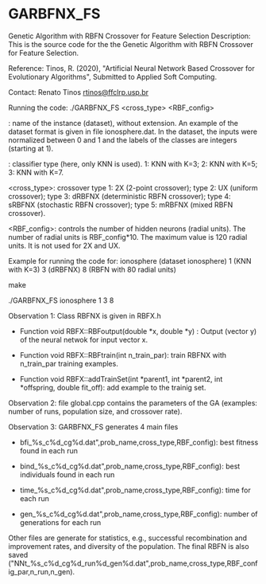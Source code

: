 # GARBFNX_FS
Genetic Algorithm with RBFN Crossover for Feature Selection
Description: This is the source code for the the Genetic Algorithm with RBFN Crossover for Feature Selection. 

Reference:  Tinos, R. (2020), "Artificial Neural Network Based Crossover for Evolutionary Algorithms", Submitted to Applied Soft Computing.

Contact: Renato Tinos <rtinos@ffclrp.usp.br>


Running the code: ./GARBFNX_FS <problem name> <classifier> <cross_type> <RBF_config>

<problem name>: name of the instance (dataset), without extension. An example of the dataset format is given in file ionosphere.dat. In the dataset, the inputs were normalized between 0 and 1 and the labels of the classes are integers (starting at 1).

<classifier>: classifier type (here, only KNN is used). 1: KNN with K=3; 2: KNN with K=5; 3: KNN with K=7.

<cross_type>: crossover type 1: 2X (2-point crossover); type 2: UX (uniform crossover); type 3: dRBFNX (deterministic RBFN crossover); type 4: sRBFNX (stochastic RBFN crossover); type 5: mRBFNX (mixed RBFN crossover).

<RBF_config>: controls the number of hidden neurons (radial units). The number of radial units is RBF_config*10. The maximum value is 120 radial units. It is not used for 2X and UX.


Example for running the code for: ionosphere (dataset ionosphere) 1 (KNN with K=3) 3 (dRBFNX) 8 (RBFN with 80 radial units) 

make

./GARBFNX_FS ionosphere 1 3 8


Observation 1: Class RBFNX is given in RBFX.h 

- Function void RBFX::RBFoutput(double *x, double *y) : Output (vector y) of the neural netwok for input vector x.
	
- Function void RBFX::RBFtrain(int n_train_par): train RBFNX with n_train_par training examples.

- Function void RBFX::addTrainSet(int *parent1, int *parent2, int *offspring, double fit_off): add example to the trainig set.
		
Observation 2: file global.cpp contains the parameters of the GA (examples: number of runs, population size, and crossover rate).

Observation 3: GARBFNX_FS generates 4 main files
 
- bfi_%s_c%d_cg%d.dat",prob_name,cross_type,RBF_config): best fitness found in each run
	
- bind_%s_c%d_cg%d.dat",prob_name,cross_type,RBF_config): best individuals found in each run

- time_%s_c%d_cg%d.dat",prob_name,cross_type,RBF_config): time for each run

- gen_%s_c%d_cg%d.dat",prob_name,cross_type,RBF_config): number of generations for each run

Other files are generate for statistics, e.g., successful recombination and improvement rates, and diversity of the population. 
The final RBFN is also saved ("NNt_%s_c%d_cg%d_run%d_gen%d.dat",prob_name,cross_type,RBF_config_par,n_run,n_gen).
